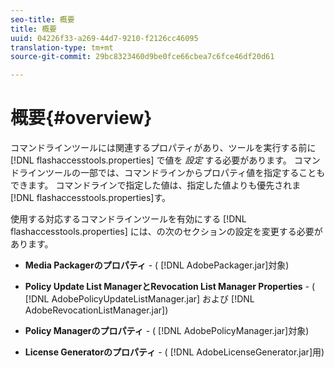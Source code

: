 ```yaml
---
seo-title: 概要
title: 概要
uuid: 04226f33-a269-44d7-9210-f2126cc46095
translation-type: tm+mt
source-git-commit: 29bc8323460d9be0fce66cbea7c6fce46df20d61

---
```



# 概要{#overview}

コマンドラインツールには関連するプロパティがあり、ツールを実行する前に [!DNL flashaccesstools.properties] で値を *設定* する必要があります。 コマンドラインツールの一部では、コマンドラインからプロパティ値を指定することもできます。 コマンドラインで指定した値は、指定した値よりも優先されま [!DNL flashaccesstools.properties]す。

使用する対応するコマンドラインツールを有効にする [!DNL flashaccesstools.properties] には、の次のセクションの設定を変更する必要があります。

* **Media Packagerのプロパティ** - ( [!DNL AdobePackager.jar]対象)

* **Policy Update List ManagerとRevocation List Manager Properties** - ( [!DNL AdobePolicyUpdateListManager.jar] および [!DNL AdobeRevocationListManager.jar])

* **Policy Managerのプロパティ** - ( [!DNL AdobePolicyManager.jar]対象)

* **License Generatorのプロパティ** - ( [!DNL AdobeLicenseGenerator.jar]用)

